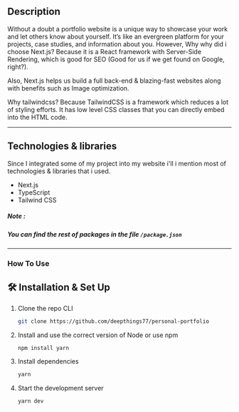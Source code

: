 
## Description

Without a doubt a portfolio website is a unique way to showcase your work and let others know about yourself. It’s like an evergreen platform for your projects, case studies, and information about you. However, Why why did i choose Next.js? Because it is a React framework with Server-Side Rendering, which is good for SEO (Good for us if we get found on Google, right?).

Also, Next.js helps us build a full back-end & blazing-fast websites along with benefits such as Image optimization.

Why tailwindcss? Because TailwindCSS is a framework which reduces a lot of styling efforts. It has low level CSS classes that you can directly embed into the HTML code.

---
## Technologies & libraries

Since I integrated some of my project into my website i'll i mention most of technologies & libraries that i used.

- Next.js
- TypeScript
- Tailwind CSS


##### Note : 
##### You can find the rest of packages in the file ```/package.json```
---

### How To Use

## 🛠 Installation & Set Up

1. Clone the repo CLI

   ```sh
   git clone https://github.com/deepthings77/personal-portfolio
   ```

2. Install and use the correct version of Node or use npm 

   ```sh
   npm install yarn
   ```

3. Install dependencies

   ```sh
   yarn
   ```

4. Start the development server

   ```sh
   yarn dev
   ```


